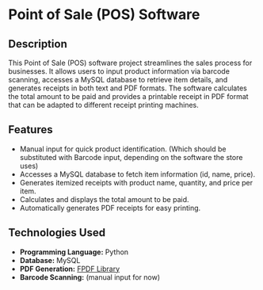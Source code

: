 # Point of Sale (POS) Software

## Description

This Point of Sale (POS) software project streamlines the sales process for businesses. It allows users to input product information via barcode scanning, accesses a MySQL database to retrieve item details, and generates receipts in both text and PDF formats. The software calculates the total amount to be paid and provides a printable receipt in PDF format that can be adapted to different receipt printing machines.

## Features

- Manual input for quick product identification. (Which should be substituted with Barcode input, depending on the software the store uses)
- Accesses a MySQL database to fetch item information (id, name, price).
- Generates itemized receipts with product name, quantity, and price per item.
- Calculates and displays the total amount to be paid.
- Automatically generates PDF receipts for easy printing.

## Technologies Used

- **Programming Language:** Python
- **Database:** MySQL
- **PDF Generation:** [FPDF Library](https://pyfpdf.readthedocs.io/en/latest/)
- **Barcode Scanning:** (manual input for now)
